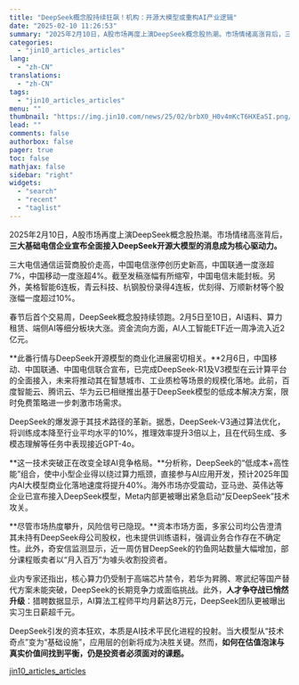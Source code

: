 ```yaml
---
title: "DeepSeek概念股持续狂飙！机构：开源大模型或重构AI产业逻辑"
date: "2025-02-10 11:26:53"
summary: "2025年2月10日，A股市场再度上演DeepSeek概念股热潮。市场情绪高涨背后，三大基础电信企业..."
categories:
  - "jin10_articles_articles"
lang:
  - "zh-CN"
translations:
  - "zh-CN"
tags:
  - "jin10_articles_articles"
menu: ""
thumbnail: "https://img.jin10.com/news/25/02/brbX0_H0v4mKcT6HXEaSI.png/lite"
lead: ""
comments: false
authorbox: false
pager: true
toc: false
mathjax: false
sidebar: "right"
widgets:
  - "search"
  - "recent"
  - "taglist"
---
```


2025年2月10日，A股市场再度上演DeepSeek概念股热潮。市场情绪高涨背后，**三大基础电信企业宣布全面接入DeepSeek开源大模型的消息成为核心驱动力。**

三大电信通信运营商股价走高，中国电信涨停创历史新高，中国联通一度涨超7%，中国移动一度涨超4%。截至发稿涨幅有所缩窄，中国电信未能封板。另外，美格智能6连板，青云科技、杭钢股份录得4连板，优刻得、万顺新材等个股涨幅一度超过10%。

春节后首个交易周，DeepSeek概念股持续领跑。2月5日至10日，AI语料、算力租赁、端侧AI等细分板块大涨。资金流向方面，AI人工智能ETF近一周净流入近2亿元。

**此番行情与DeepSeek开源模型的商业化进展密切相关。**2月6日，中国移动、中国联通、中国电信联合宣布，已完成DeepSeek-R1及V3模型在云计算平台的全面接入，未来将推动其在智慧城市、工业质检等场景的规模化落地。此前，百度智能云、腾讯云、华为云已相继推出基于DeepSeek模型的低成本解决方案，限时免费策略进一步刺激市场需求。

DeepSeek的爆发源于其技术路径的革新。据悉，DeepSeek-V3通过算法优化，将训练成本降至行业平均水平的10%，推理效率提升3倍以上，且在代码生成、多模态理解等任务中表现接近GPT-4o。

**这一技术突破正在改变全球AI竞争格局。**分析称，DeepSeek的“低成本+高性能”组合，使中小型企业得以绕过算力瓶颈，直接参与AI应用开发，预计2025年国内AI大模型商业化落地速度将提升40%。海外市场亦受震动，亚马逊、英伟达等企业已宣布接入DeepSeek模型，Meta内部更被曝出紧急启动“反DeepSeek”技术攻关。

**尽管市场热度攀升，风险信号已隐现。**资本市场方面，多家公司均公告澄清其未持有DeepSeek母公司股权，也未提供训练语料，强调业务合作存在不确定性。此外，奇安信监测显示，近一周仿冒DeepSeek的钓鱼网站数量大幅增加，部分课程贩卖者以“月入百万”为噱头收割投资者。

业内专家还指出，核心算力仍受制于高端芯片禁令，若华为昇腾、寒武纪等国产替代方案未能突破，DeepSeek的长期竞争力或面临挑战。此外，**人才争夺战已悄然升级**：猎聘数据显示，AI算法工程师平均月薪达8万元，DeepSeek团队更被曝出实习生日薪超千元。

DeepSeek引发的资本狂欢，本质是AI技术平民化进程的投射。当大模型从“技术奇点”变为“基础设施”，应用层的创新将成为决胜关键。然而，**如何在估值泡沫与真实价值间找到平衡，仍是投资者必须面对的课题。**

[jin10_articles_articles](https://xnews.jin10.com/details/162306)
